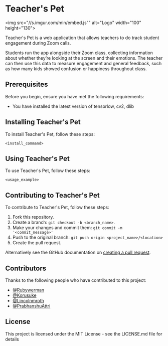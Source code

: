 # Teacher's Pet
<img src="//s.imgur.com/min/embed.js"" alt="Logo" width="100" height="130">

Teacher's Pet is a web application that allows teachers to do track student engagement during Zoom calls.

Students run the app alongside their Zoom class, collecting information about whether they’re looking at the screen and their emotions. The teacher can then use this data to measure engagement and general feedback, such as how many kids showed confusion or happiness throughout class. 


## Prerequisites

Before you begin, ensure you have met the following requirements:
<!--- These are just example requirements. Add, duplicate or remove as required --->
* You have installed the latest version of tensorlow, cv2, dlib

## Installing Teacher's Pet

To install Teacher's Pet, follow these steps:

```
<install_command>
```

## Using Teacher's Pet

To use Teacher's Pet, follow these steps:

```
<usage_example>
```

## Contributing to Teacher's Pet

To contribute to Teacher's Pet, follow these steps:

1. Fork this repository.
2. Create a branch: `git checkout -b <branch_name>`.
3. Make your changes and commit them: `git commit -m '<commit_message>'`
4. Push to the original branch: `git push origin <project_name>/<location>`
5. Create the pull request.

Alternatively see the GitHub documentation on [creating a pull request](https://help.github.com/en/github/collaborating-with-issues-and-pull-requests/creating-a-pull-request).

## Contributors

Thanks to the following people who have contributed to this project:

* [@Rubywerman](https://github.com/rubywerman) 
* [@Korusuke](https://github.com/Korusuke) 
* [@Lincolnmroth](https://github.com/lincolnmroth) 
* [@PrabhanshuAttri](https://github.com/PrabhanshuAttri) 

## License

This project is licensed under the MIT License - see the LICENSE.md file for details
